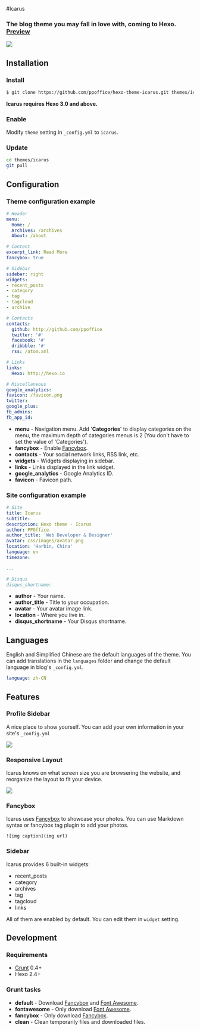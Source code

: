 #Icarus

### The blog theme you may fall in love with, coming to Hexo. [Preview](http://ppoffice.github.io/hexo-theme-icarus/)
![](/hexo-theme-icarus/gallery/preview.jpg "")

## Installation

### Install

``` bash
$ git clone https://github.com/ppoffice/hexo-theme-icarus.git themes/icarus
```

**Icarus requires Hexo 3.0 and above.**

### Enable

Modify `theme` setting in `_config.yml` to `icarus`.

### Update

``` bash
cd themes/icarus
git pull
```

## Configuration

### Theme configuration example
``` yml
# Header
menu:
  Home: /
  Archives: /archives
  About: /about

# Content
excerpt_link: Read More
fancybox: true

# Sidebar
sidebar: right
widgets:
- recent_posts
- category
- tag
- tagcloud
- archive

# Contacts
contacts:
  github: http://github.com/ppoffice
  twitter: '#'
  facebook: '#'
  dribbble: '#'
  rss: /atom.xml

# Links
links:
  Hexo: http://hexo.io

# Miscellaneous
google_analytics:
favicon: /favicon.png
twitter:
google_plus:
fb_admins:
fb_app_id:
```

- **menu** - Navigation menu. Add '**Categories**' to display categories on the menu, the maximum depth of categories menus is 2 (You don't have to set the value of 'Categories').
- **fancybox** - Enable [Fancybox].
- **contacts** - Your social network links, RSS link, etc.
- **widgets** - Widgets displaying in sidebar.
- **links** - Links displayed in the link widget.
- **google_analytics** - Google Analytics ID.
- **favicon** - Favicon path.

### Site configuration example
``` yml
# Site
title: Icarus
subtitle:
description: Hexo theme - Icarus
author: PPOffice
author_title: 'Web Developer & Designer'
avatar: css/images/avatar.png
location: 'Harbin, China'
language: en
timezone:

...

# Disqus
disqus_shortname:
```

- **author** - Your name.
- **author_title** - Title to your occupation.
- **avatar** - Your avatar image link.
- **location** - Where you live in.
- **disqus_shortname** - Your Disqus shortname.

## Languages

English and Simplified Chinese are the default languages of the theme. You can add translations in the `languages` folder and change the default language in blog's `_config.yml`.

``` yml
language: zh-CN
```

## Features

### Profile Sidebar

A nice place to show yourself. You can add your own information in your site's `_config.yml`

![](/hexo-theme-icarus/gallery/profile.png "")

### Responsive Layout

Icarus knows on what screen size you are browsering the website, and reorganize the layout to fit your device.

![](/hexo-theme-icarus/gallery/responsive.jpg "")

### Fancybox

Icarus uses [Fancybox] to showcase your photos. You can use Markdown syntax or fancybox tag plugin to add your photos.

```
![img caption](img url)
```

### Sidebar

Icarus provides 6 built-in widgets:

- recent_posts
- category
- archives
- tag
- tagcloud
- links

All of them are enabled by default. You can edit them in `widget` setting.

## Development

### Requirements

- [Grunt] 0.4+
- Hexo 2.4+

### Grunt tasks

- **default** - Download [Fancybox] and [Font Awesome].
- **fontawesome** - Only download [Font Awesome].
- **fancybox** - Only download [Fancybox].
- **clean** - Clean temporarily files and downloaded files.

[Hexo]: http://zespia.tw/hexo/
[Fancybox]: http://fancyapps.com/fancybox/
[Font Awesome]: http://fontawesome.io/
[Grunt]: http://gruntjs.com/